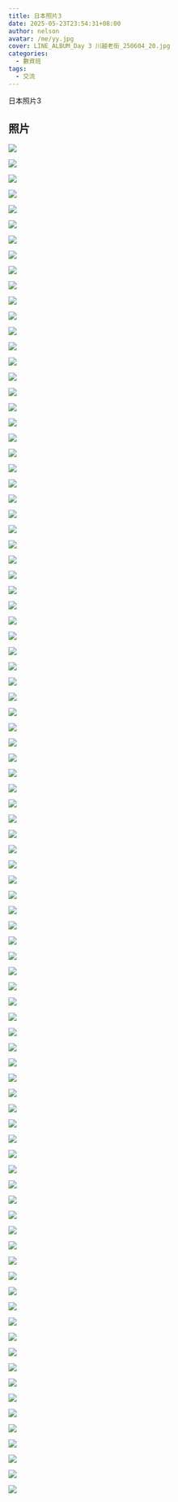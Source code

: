 ```yaml
---
title: 日本照片3
date: 2025-05-23T23:54:31+08:00
author: nelson
avatar: /me/yy.jpg
cover: LINE_ALBUM_Day 3 川越老街_250604_20.jpg
categories:
  - 數資班
tags:
  - 交流
---
```


日本照片3

<!--more-->

## 照片
![](LINE_ALBUM_Day%203%20川越老街_250604_11.jpg)

![](LINE_ALBUM_Day%203%20川越老街_250604_12.jpg)

![](LINE_ALBUM_Day%203%20川越老街_250604_13.jpg)

![](LINE_ALBUM_Day%203%20川越老街_250604_14.jpg)

![](LINE_ALBUM_Day%203%20川越老街_250604_15.jpg)

![](LINE_ALBUM_Day%203%20川越老街_250604_16.jpg)

![](LINE_ALBUM_Day%203%20川越老街_250604_17.jpg)

![](LINE_ALBUM_Day%203%20川越老街_250604_18.jpg)

![](LINE_ALBUM_Day%203%20川越老街_250604_19.jpg)

![](LINE_ALBUM_Day%203%20川越老街_250604_20.jpg)

![](LINE_ALBUM_Day%203%20川越老街_250604_21.jpg)

![](LINE_ALBUM_Day%203%20川越老街_250604_22.jpg)

![](LINE_ALBUM_Day%203%20川越老街_250604_23.jpg)

![](LINE_ALBUM_Day%203%20川越老街_250604_24.jpg)

![](LINE_ALBUM_Day%203%20川越老街_250604_25.jpg)

![](LINE_ALBUM_Day%203%20川越老街_250604_26.jpg)

![](LINE_ALBUM_Day%203%20川越老街_250604_27.jpg)

![](LINE_ALBUM_Day%203%20川越老街_250604_28.jpg)

![](LINE_ALBUM_Day%203%20川越老街_250604_29.jpg)

![](LINE_ALBUM_Day%203%20川越老街_250604_30.jpg)

![](LINE_ALBUM_Day%203%20川越老街_250604_31.jpg)

![](LINE_ALBUM_Day%203%20川越老街_250604_32.jpg)

![](LINE_ALBUM_Day%203%20川越老街_250604_33.jpg)

![](LINE_ALBUM_Day%203%20川越老街_250604_34.jpg)

![](LINE_ALBUM_Day%203%20川越老街_250604_35.jpg)

![](LINE_ALBUM_Day%203%20川越老街_250604_36.jpg)

![](LINE_ALBUM_Day%203%20川越老街_250604_37.jpg)

![](LINE_ALBUM_Day%203%20川越老街_250604_38.jpg)

![](LINE_ALBUM_Day%203%20川越老街_250604_39.jpg)

![](LINE_ALBUM_Day%203%20川越老街_250604_40.jpg)

![](LINE_ALBUM_Day%203%20川越老街_250604_41.jpg)

![](LINE_ALBUM_Day%203%20川越老街_250604_42.jpg)

![](LINE_ALBUM_Day%203%20川越老街_250604_43.jpg)

![](LINE_ALBUM_Day%203%20川越老街_250604_44.jpg)

![](LINE_ALBUM_Day%203%20川越老街_250604_45.jpg)

![](LINE_ALBUM_Day%203%20川越老街_250604_46.jpg)

![](LINE_ALBUM_Day%203%20川越老街_250604_47.jpg)

![](LINE_ALBUM_Day%203%20川越老街_250604_48.jpg)

![](LINE_ALBUM_Day%203%20川越老街_250604_49.jpg)

![](LINE_ALBUM_Day%203%20川越老街_250604_50.jpg)

![](LINE_ALBUM_Day%203%20川越老街_250604_51.jpg)

![](LINE_ALBUM_Day%203%20川越老街_250604_52.jpg)

![](LINE_ALBUM_Day%203%20川越老街_250604_53.jpg)

![](LINE_ALBUM_Day%203%20川越老街_250604_54.jpg)

![](LINE_ALBUM_Day%203%20川越老街_250604_55.jpg)

![](LINE_ALBUM_Day%203%20川越老街_250604_56.jpg)

![](LINE_ALBUM_Day%203%20川越老街_250604_57.jpg)

![](LINE_ALBUM_Day%203%20川越老街_250604_58.jpg)

![](LINE_ALBUM_Day%203%20川越老街_250604_59.jpg)

![](LINE_ALBUM_Day%203%20川越老街_250604_60.jpg)

![](LINE_ALBUM_Day%203%20川越老街_250604_61.jpg)

![](LINE_ALBUM_Day%203%20川越老街_250604_62.jpg)

![](LINE_ALBUM_Day%203%20川越老街_250604_63.jpg)

![](LINE_ALBUM_Day%203%20川越老街_250604_64.jpg)

![](LINE_ALBUM_Day%203%20川越老街_250604_65.jpg)

![](LINE_ALBUM_Day%203%20川越老街_250604_66.jpg)

![](LINE_ALBUM_Day%203%20川越老街_250604_67.jpg)

![](LINE_ALBUM_Day%203%20川越老街_250604_68.jpg)

![](LINE_ALBUM_Day%203%20川越老街_250604_69.jpg)

![](LINE_ALBUM_Day%203%20川越老街_250604_70.jpg)

![](LINE_ALBUM_Day%203%20川越老街_250604_71.jpg)

![](LINE_ALBUM_Day%203%20川越老街_250604_72.jpg)

![](LINE_ALBUM_Day%203%20川越老街_250604_73.jpg)

![](LINE_ALBUM_Day%203%20川越老街_250604_74.jpg)

![](LINE_ALBUM_Day%203%20川越老街_250604_75.jpg)

![](LINE_ALBUM_Day%203%20川越老街_250604_76.jpg)

![](LINE_ALBUM_Day%203%20川越老街_250604_77.jpg)

![](LINE_ALBUM_Day%203%20川越老街_250604_78.jpg)

![](LINE_ALBUM_Day%203%20川越老街_250604_79.jpg)

![](LINE_ALBUM_Day%203%20川越老街_250604_80.jpg)

![](LINE_ALBUM_Day%203%20川越老街_250604_81.jpg)

![](LINE_ALBUM_Day%203%20川越老街_250604_82.jpg)

![](LINE_ALBUM_Day%203%20川越老街_250604_83.jpg)

![](LINE_ALBUM_Day%203%20川越老街_250604_84.jpg)

![](LINE_ALBUM_Day%203%20川越老街_250604_85.jpg)

![](LINE_ALBUM_Day%203%20川越老街_250604_86.jpg)

![](LINE_ALBUM_Day%203%20川越老街_250604_87.jpg)

![](LINE_ALBUM_Day%203%20川越老街_250604_88.jpg)

![](LINE_ALBUM_Day%203%20川越老街_250604_89.jpg)

![](LINE_ALBUM_Day%203%20川越老街_250604_1.jpg)

![](LINE_ALBUM_Day%203%20川越老街_250604_2.jpg)

![](LINE_ALBUM_Day%203%20川越老街_250604_3.jpg)

![](LINE_ALBUM_Day%203%20川越老街_250604_4.jpg)

![](LINE_ALBUM_Day%203%20川越老街_250604_5.jpg)

![](LINE_ALBUM_Day%203%20川越老街_250604_6.jpg)

![](LINE_ALBUM_Day%203%20川越老街_250604_7.jpg)

![](LINE_ALBUM_Day%203%20川越老街_250604_8.jpg)

![](LINE_ALBUM_Day%203%20川越老街_250604_9.jpg)

![](LINE_ALBUM_Day%203%20川越老街_250604_10.jpg)
